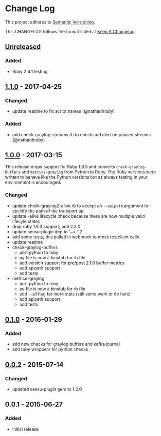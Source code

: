 # Change Log
This project adheres to [Semantic Versioning](http://semver.org/).

This CHANGELOG follows the format listed at [Keep A Changelog](http://keepachangelog.com/)

## [Unreleased]
### Added
- Ruby 2.4.1 testing

## [1.1.0] - 2017-04-25
### Changed
- update readme to fix script names (@nathanhruby)

### Added
- add check-graylog-streams.rb to check and alert on paused streams (@nathanhruby)

## [1.0.0] - 2017-03-15
This release drops support for Ruby 1.9.3 and converts `check-graylog-buffers` and `metrics-graylog`
from Python to Ruby. The Ruby versions were written to behave like the Python versions but as always testing
in your environment is encouraged.

### Changed
- update check-graylog2-alive.rb to accept an `--apipath` argument to specify the path of the transport api
- update -alive lifecycle check because there are now multiple valid lifecyle states
- drop ruby 1.9.3 support; add 2.3.0
- update sensu-plugin dep to '~> 1.2'
- add some tests, this pulled in webmock to mock restclient calls
- update readme
- check-graylog-buffers
  - port python to ruby
  - py file is now a binstub for rb file
  - add version support for pre/post 2.1.0 buffer metrics
  - add apipath support
  - add tests
- metrics-graylog
  - port python to ruby
  - py file is now a binstub for rb file
  - add --all flag for more stats (still some work to do here)
  - add apipath support
  - add tests

## [0.1.0] - 2016-01-29
### Added
- add new checks for graylog buffers and kafka journal
- add ruby wrappers for python checks

## [0.0.2] - 2015-07-14
### Changed
- updated sensu-plugin gem to 1.2.0

## 0.0.1 - 2015-06-27
### Added
- initial release

[Unreleased]: https://github.com/sensu-plugins/sensu-plugins-graylog/compare/1.1.0...HEAD
[1.1.0]: https://github.com/sensu-plugins/sensu-plugins-graylog/compare/1.0.0...1.1.0
[1.0.0]: https://github.com/sensu-plugins/sensu-plugins-graylog/compare/0.1.0...1.0.0
[0.1.0]: https://github.com/sensu-plugins/sensu-plugins-graylog/compare/0.0.2...0.1.0
[0.0.2]: https://github.com/sensu-plugins/sensu-plugins-graylog/compare/0.0.1...0.0.2
